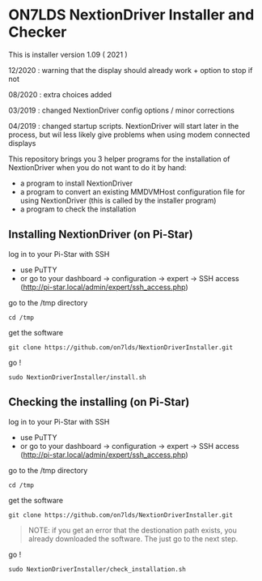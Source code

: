 ON7LDS NextionDriver Installer and Checker
==========================================

This is installer version 1.09 ( 2021 )

12/2020 : warning that the display should already work + option to stop if not

08/2020 : extra choices added

03/2019 : changed NextionDriver config options / minor corrections

04/2019 : changed startup scripts. NextionDriver will start later in the
 process, but wil less likely give problems when using modem connected
 displays

This repository brings you 3 helper programs for the installation of
NextionDriver when you do not want to do it by hand:

 * a program to install NextionDriver
 * a program to convert an existing MMDVMHost configuration file for
   using NextionDriver (this is called by the installer program)
 * a program to check the installation

## Installing NextionDriver (on Pi-Star)

log in to your Pi-Star with SSH

* use PuTTY
* or go to your dashboard -> configuration -> expert -> SSH access
  (http://pi-star.local/admin/expert/ssh_access.php)

go to the /tmp directory
```
cd /tmp
```

get the software
```
git clone https://github.com/on7lds/NextionDriverInstaller.git
```

go !
```
sudo NextionDriverInstaller/install.sh
```


## Checking the installing (on Pi-Star)

log in to your Pi-Star with SSH

* use PuTTY
* or go to your dashboard -> configuration -> expert -> SSH access (http://pi-star.local/admin/expert/ssh_access.php)

go to the /tmp directory
```
cd /tmp
```

get the software
```
git clone https://github.com/on7lds/NextionDriverInstaller.git
```
>NOTE: if you get an error that the destionation path exists,
>you already downloaded the software. The just go to the next step.

go !
```
sudo NextionDriverInstaller/check_installation.sh
```
